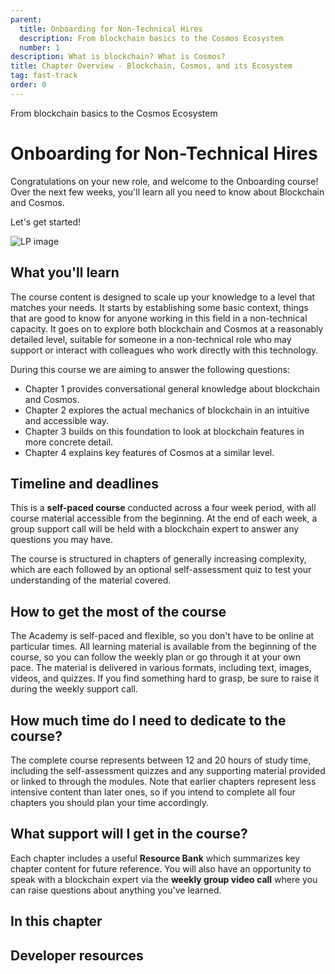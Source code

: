 ```yaml
---
parent:
  title: Onboarding for Non-Technical Hires
  description: From blockchain basics to the Cosmos Ecosystem
  number: 1
description: What is blockchain? What is Cosmos?
title: Chapter Overview - Blockchain, Cosmos, and its Ecosystem
tag: fast-track
order: 0
---
```


<div class="tm-overline tm-rf-1 tm-lh-title tm-medium tm-muted">From blockchain basics to the Cosmos Ecosystem</div>
<h1 class="mt-4 mb-6">Onboarding for Non-Technical Hires</h1>

Congratulations on your new role, and welcome to the Onboarding course! Over the next few weeks, you'll learn all you need to know about Blockchain and Cosmos.

Let's get started!

![LP image](./images/)

<!-- Create image -->

<h2 class="mt-4 mb-6">What you'll learn</h2>

The course content is designed to scale up your knowledge to a level that matches your needs. It starts by establishing some basic context, things that are good to know for anyone working in this field in a non-technical capacity. It goes on to explore both blockchain and Cosmos at a reasonably detailed level, suitable for someone in a non-technical role who may support or interact with colleagues who work directly with this technology.

During this course we are aiming to answer the following questions:

* Chapter 1 provides conversational general knowledge about blockchain and Cosmos.
* Chapter 2 explores the actual mechanics of blockchain in an intuitive and accessible way.
* Chapter 3 builds on this foundation to look at blockchain features in more concrete detail.
* Chapter 4 explains key features of Cosmos at a similar level.


<h2 class="mt-4 mb-6">Timeline and deadlines</h2>

This is a **self-paced course** conducted across a four week period, with all course material accessible from the beginning. At the end of each week, a group support call will be held with a blockchain expert to answer any questions you may have. 

The course is structured in chapters of generally increasing complexity, which are each followed by an optional self-assessment quiz to test your understanding of the material covered.

<h2 class="mt-4 mb-6">How to get the most of the course</h2>

The Academy is self-paced and flexible, so you don't have to be online at particular times. All learning material is available from the beginning of the course, so you can follow the weekly plan or go through it at your own pace. The material is delivered in various formats, including text, images, videos, and quizzes. If you find something hard to grasp, be sure to raise it during the weekly support call.

<h2 class="mt-4 mb-6">How much time do I need to dedicate to the course?</h2>

The complete course represents between 12 and 20 hours of study time, including the self-assessment quizzes and any supporting material provided or linked to through the modules. Note that earlier chapters represent less intensive content than later ones, so if you intend to complete all four chapters you should plan your time accordingly.

<h2 class="mt-4 mb-6">What support will I get in the course?</h2>

Each chapter includes a useful **Resource Bank** which summarizes key chapter content for future reference. You will also have an opportunity to speak with a blockchain expert via the **weekly group video call** where you can raise questions about anything you've learned.


## In this chapter

<card-module/>

## Developer resources

<div v-for="resource in $themeConfig.resources">
  <Resource 
    :title="resource.title" 
    :description="resource.description" 
    :links="resource.links" 
    :image="resource.image"
    :large="true"
  />
  <br/>
</div>
